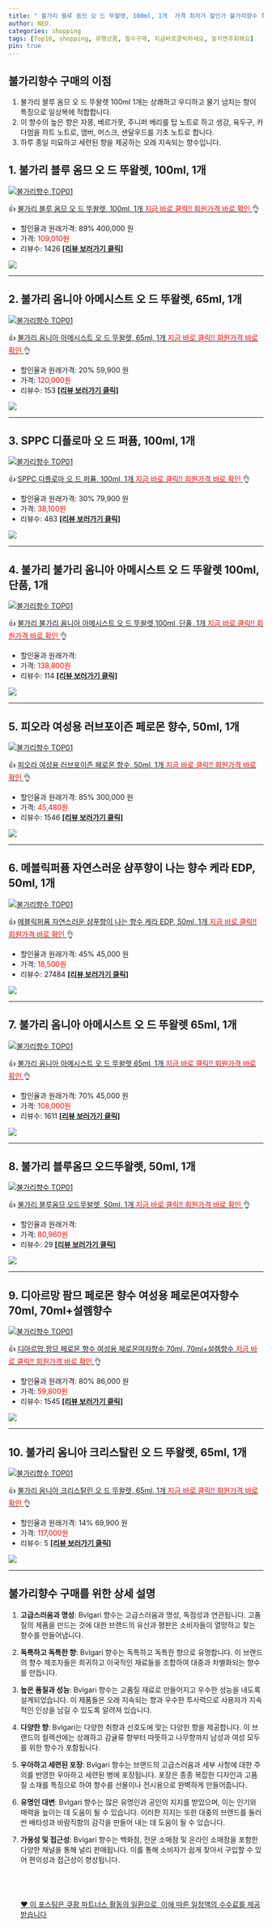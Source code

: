 ```yaml
---
title: " 불가리 블루 옴므 오 드 뚜왈렛, 100ml, 1개  가격 최저가 할인가 불가리향수 최저가 추천 제품 비교"
author: NEO.
categories: shopping
tags: [Top10, shopping, 유행상품, 필수구매, 지금바로클릭하세요, 놓치면후회해요]
pin: true
---
```

## 불가리향수 구매의 이점
1. 불가리 블루 옴므 오 드 뚜왈렛 100ml 1개는 상쾌하고 우디하고 물기 넘치는 향이 특징으로 일상복에 적합합니다.
2. 이 향수의 높은 향은 자몽, 베르가못, 주니퍼 베리를 탑 노트로 하고 생강, 육두구, 카다멈을 하트 노트로, 앰버, 머스크, 샌달우드를 기초 노트로 합니다.
3. 하루 종일 미묘하고 세련된 향을 제공하는 오래 지속되는 향수입니다.

   

## 1.  불가리 블루 옴므 오 드 뚜왈렛, 100ml, 1개 

[![불가리향수 TOP01](https://thumbnail6.coupangcdn.com/thumbnails/remote/490x490ex/image/retail/images/199893936708001-6b2d6f2f-c0b3-47c0-90f9-8b313acbff6d.jpg)](https://link.coupang.com/re/AFFSDP?lptag=AF3617701&subid=GithubCoopas&pageKey=88290133&traceid=V0-153&itemId=277113173&vendorItemId=71629321832)


👍 [ 불가리 블루 옴므 오 드 뚜왈렛, 100ml, 1개  <font color=red> 지금 바로 클릭!! 회원가격 바로 확인 </font> ](https://link.coupang.com/re/AFFSDP?lptag=AF3617701&subid=GithubCoopas&pageKey=88290133&traceid=V0-153&itemId=277113173&vendorItemId=71629321832) 👌 


- 할인율과 원래가격: 89%  400,000   원
- 가격: <span style='color:red'>109,010원</span>
- 리뷰수: 1426  [**[리뷰 보러가기 클릭]**](https://link.coupang.com/re/AFFSDP?lptag=AF3617701&subid=GithubCoopas&pageKey=88290133&traceid=V0-153&itemId=277113173&vendorItemId=71629321832)

[![](/discount_price.png)](https://link.coupang.com/re/AFFSDP?lptag=AF3617701&subid=GithubCoopas&pageKey=88290133&traceid=V0-153&itemId=277113173&vendorItemId=71629321832)

---


   

## 2.  불가리 옴니아 아메시스트 오 드 뚜왈렛, 65ml, 1개 

[![불가리향수 TOP01](https://thumbnail7.coupangcdn.com/thumbnails/remote/490x490ex/image/vendor_inventory/3c4e/993b342e72de7ef3a34cedde61c7f3878f4f8e9a3ce7b153b1a2af9c6967.jpg)](https://link.coupang.com/re/AFFSDP?lptag=AF3617701&subid=GithubCoopas&pageKey=1487906912&traceid=V0-153&itemId=2554116771&vendorItemId=5253844610)


👍 [ 불가리 옴니아 아메시스트 오 드 뚜왈렛, 65ml, 1개  <font color=red> 지금 바로 클릭!! 회원가격 바로 확인 </font> ](https://link.coupang.com/re/AFFSDP?lptag=AF3617701&subid=GithubCoopas&pageKey=1487906912&traceid=V0-153&itemId=2554116771&vendorItemId=5253844610) 👌 


- 할인율과 원래가격: 20%  59,900   원
- 가격: <span style='color:red'>120,000원</span>
- 리뷰수: 153  [**[리뷰 보러가기 클릭]**](https://link.coupang.com/re/AFFSDP?lptag=AF3617701&subid=GithubCoopas&pageKey=1487906912&traceid=V0-153&itemId=2554116771&vendorItemId=5253844610)

[![](/discount_price.png)](https://link.coupang.com/re/AFFSDP?lptag=AF3617701&subid=GithubCoopas&pageKey=1487906912&traceid=V0-153&itemId=2554116771&vendorItemId=5253844610)

---


   

## 3.  SPPC 디플로마 오 드 퍼퓸, 100ml, 1개 

[![불가리향수 TOP01](https://thumbnail10.coupangcdn.com/thumbnails/remote/490x490ex/image/retail/images/13048385742798-c55e688d-e44c-4205-83cc-e11bdaff58f4.jpg)](https://link.coupang.com/re/AFFSDP?lptag=AF3617701&subid=GithubCoopas&pageKey=6403198554&traceid=V0-153&itemId=1067595890&vendorItemId=5553563188)


👍 [ SPPC 디플로마 오 드 퍼퓸, 100ml, 1개  <font color=red> 지금 바로 클릭!! 회원가격 바로 확인 </font> ](https://link.coupang.com/re/AFFSDP?lptag=AF3617701&subid=GithubCoopas&pageKey=6403198554&traceid=V0-153&itemId=1067595890&vendorItemId=5553563188) 👌 


- 할인율과 원래가격: 30%  79,900   원
- 가격: <span style='color:red'>38,100원</span>
- 리뷰수: 483  [**[리뷰 보러가기 클릭]**](https://link.coupang.com/re/AFFSDP?lptag=AF3617701&subid=GithubCoopas&pageKey=6403198554&traceid=V0-153&itemId=1067595890&vendorItemId=5553563188)

[![](/discount_price.png)](https://link.coupang.com/re/AFFSDP?lptag=AF3617701&subid=GithubCoopas&pageKey=6403198554&traceid=V0-153&itemId=1067595890&vendorItemId=5553563188)

---


   

## 4.  불가리 불가리 옴니아 아메시스트 오 드 뚜왈렛 100ml, 단품, 1개 

[![불가리향수 TOP01](https://thumbnail8.coupangcdn.com/thumbnails/remote/490x490ex/image/vendor_inventory/61f1/754fc64106715e89b56aa4f6e3d48b6c592f11491f8f16988e3b628726c7.jpg)](https://link.coupang.com/re/AFFSDP?lptag=AF3617701&subid=GithubCoopas&pageKey=7839825987&traceid=V0-153&itemId=21339264845&vendorItemId=88447759142)


👍 [ 불가리 불가리 옴니아 아메시스트 오 드 뚜왈렛 100ml, 단품, 1개  <font color=red> 지금 바로 클릭!! 회원가격 바로 확인 </font> ](https://link.coupang.com/re/AFFSDP?lptag=AF3617701&subid=GithubCoopas&pageKey=7839825987&traceid=V0-153&itemId=21339264845&vendorItemId=88447759142) 👌 


- 할인율과 원래가격: 
- 가격: <span style='color:red'>138,800원</span>
- 리뷰수: 114  [**[리뷰 보러가기 클릭]**](https://link.coupang.com/re/AFFSDP?lptag=AF3617701&subid=GithubCoopas&pageKey=7839825987&traceid=V0-153&itemId=21339264845&vendorItemId=88447759142)

[![](/discount_price.png)](https://link.coupang.com/re/AFFSDP?lptag=AF3617701&subid=GithubCoopas&pageKey=7839825987&traceid=V0-153&itemId=21339264845&vendorItemId=88447759142)

---


   

## 5.  피오라 여성용 러브포이즌 페로몬 향수, 50ml, 1개 

[![불가리향수 TOP01](https://thumbnail8.coupangcdn.com/thumbnails/remote/490x490ex/image/retail/images/193188577198651-054ac035-4626-4e0a-9abb-08326c720292.crdownload)](https://link.coupang.com/re/AFFSDP?lptag=AF3617701&subid=GithubCoopas&pageKey=1287322905&traceid=V0-153&itemId=2297774668&vendorItemId=70294752585)


👍 [ 피오라 여성용 러브포이즌 페로몬 향수, 50ml, 1개  <font color=red> 지금 바로 클릭!! 회원가격 바로 확인 </font> ](https://link.coupang.com/re/AFFSDP?lptag=AF3617701&subid=GithubCoopas&pageKey=1287322905&traceid=V0-153&itemId=2297774668&vendorItemId=70294752585) 👌 


- 할인율과 원래가격: 85%  300,000   원
- 가격: <span style='color:red'>45,480원</span>
- 리뷰수: 1546  [**[리뷰 보러가기 클릭]**](https://link.coupang.com/re/AFFSDP?lptag=AF3617701&subid=GithubCoopas&pageKey=1287322905&traceid=V0-153&itemId=2297774668&vendorItemId=70294752585)

[![](/discount_price.png)](https://link.coupang.com/re/AFFSDP?lptag=AF3617701&subid=GithubCoopas&pageKey=1287322905&traceid=V0-153&itemId=2297774668&vendorItemId=70294752585)

---


   

## 6.  메블릭퍼퓸 자연스러운 샴푸향이 나는 향수 케라 EDP, 50ml, 1개 

[![불가리향수 TOP01](https://thumbnail10.coupangcdn.com/thumbnails/remote/490x490ex/image/retail/images/336787280978499-b1824a39-f74f-4443-8792-fc9558dc1849.crdownload)](https://link.coupang.com/re/AFFSDP?lptag=AF3617701&subid=GithubCoopas&pageKey=97571961&traceid=V0-153&itemId=299559618&vendorItemId=3737246217)


👍 [ 메블릭퍼퓸 자연스러운 샴푸향이 나는 향수 케라 EDP, 50ml, 1개  <font color=red> 지금 바로 클릭!! 회원가격 바로 확인 </font> ](https://link.coupang.com/re/AFFSDP?lptag=AF3617701&subid=GithubCoopas&pageKey=97571961&traceid=V0-153&itemId=299559618&vendorItemId=3737246217) 👌 


- 할인율과 원래가격: 45%  45,000   원
- 가격: <span style='color:red'>18,500원</span>
- 리뷰수: 27484  [**[리뷰 보러가기 클릭]**](https://link.coupang.com/re/AFFSDP?lptag=AF3617701&subid=GithubCoopas&pageKey=97571961&traceid=V0-153&itemId=299559618&vendorItemId=3737246217)

[![](/discount_price.png)](https://link.coupang.com/re/AFFSDP?lptag=AF3617701&subid=GithubCoopas&pageKey=97571961&traceid=V0-153&itemId=299559618&vendorItemId=3737246217)

---


   

## 7.  불가리 옴니아 아메시스트 오 드 뚜왈렛 65ml, 1개 

[![불가리향수 TOP01](https://thumbnail10.coupangcdn.com/thumbnails/remote/490x490ex/image/vendor_inventory/c65c/9c34139439395f086d0e0ec5d1b285e66356ea467f9b9e07e063a91e1aa1.jpg)](https://link.coupang.com/re/AFFSDP?lptag=AF3617701&subid=GithubCoopas&pageKey=7833150058&traceid=V0-153&itemId=21307515748&vendorItemId=88510754106)


👍 [ 불가리 옴니아 아메시스트 오 드 뚜왈렛 65ml, 1개  <font color=red> 지금 바로 클릭!! 회원가격 바로 확인 </font> ](https://link.coupang.com/re/AFFSDP?lptag=AF3617701&subid=GithubCoopas&pageKey=7833150058&traceid=V0-153&itemId=21307515748&vendorItemId=88510754106) 👌 


- 할인율과 원래가격: 70%  45,000   원
- 가격: <span style='color:red'>108,000원</span>
- 리뷰수: 1611  [**[리뷰 보러가기 클릭]**](https://link.coupang.com/re/AFFSDP?lptag=AF3617701&subid=GithubCoopas&pageKey=7833150058&traceid=V0-153&itemId=21307515748&vendorItemId=88510754106)

[![](/discount_price.png)](https://link.coupang.com/re/AFFSDP?lptag=AF3617701&subid=GithubCoopas&pageKey=7833150058&traceid=V0-153&itemId=21307515748&vendorItemId=88510754106)

---


   

## 8.  불가리 블루옴므 오드뚜왈렛, 50ml, 1개 

[![불가리향수 TOP01](https://thumbnail10.coupangcdn.com/thumbnails/remote/490x490ex/image/product/image/vendoritem/2019/02/21/3000259750/72f79310-ec1c-42ce-ab5d-a94a0e6e9550.jpg)](https://link.coupang.com/re/AFFSDP?lptag=AF3617701&subid=GithubCoopas&pageKey=88290133&traceid=V0-153&itemId=276400879&vendorItemId=5253946651)


👍 [ 불가리 블루옴므 오드뚜왈렛, 50ml, 1개  <font color=red> 지금 바로 클릭!! 회원가격 바로 확인 </font> ](https://link.coupang.com/re/AFFSDP?lptag=AF3617701&subid=GithubCoopas&pageKey=88290133&traceid=V0-153&itemId=276400879&vendorItemId=5253946651) 👌 


- 할인율과 원래가격: 
- 가격: <span style='color:red'>80,960원</span>
- 리뷰수: 29  [**[리뷰 보러가기 클릭]**](https://link.coupang.com/re/AFFSDP?lptag=AF3617701&subid=GithubCoopas&pageKey=88290133&traceid=V0-153&itemId=276400879&vendorItemId=5253946651)

[![](/discount_price.png)](https://link.coupang.com/re/AFFSDP?lptag=AF3617701&subid=GithubCoopas&pageKey=88290133&traceid=V0-153&itemId=276400879&vendorItemId=5253946651)

---


   

## 9.  디아르망 팜므 페로몬 향수 여성용 페로몬여자향수 70ml, 70ml+설렘향수 

[![불가리향수 TOP01](https://thumbnail10.coupangcdn.com/thumbnails/remote/490x490ex/image/vendor_inventory/399e/413e1fba1ecfc44e3f982dbb484ce3838c5e7c4262c8264a53d41536a656.jpg)](https://link.coupang.com/re/AFFSDP?lptag=AF3617701&subid=GithubCoopas&pageKey=7680349192&traceid=V0-153&itemId=20512387047&vendorItemId=81864427129)


👍 [ 디아르망 팜므 페로몬 향수 여성용 페로몬여자향수 70ml, 70ml+설렘향수  <font color=red> 지금 바로 클릭!! 회원가격 바로 확인 </font> ](https://link.coupang.com/re/AFFSDP?lptag=AF3617701&subid=GithubCoopas&pageKey=7680349192&traceid=V0-153&itemId=20512387047&vendorItemId=81864427129) 👌 


- 할인율과 원래가격: 80%  86,000   원
- 가격: <span style='color:red'>59,800원</span>
- 리뷰수: 1545  [**[리뷰 보러가기 클릭]**](https://link.coupang.com/re/AFFSDP?lptag=AF3617701&subid=GithubCoopas&pageKey=7680349192&traceid=V0-153&itemId=20512387047&vendorItemId=81864427129)

[![](/discount_price.png)](https://link.coupang.com/re/AFFSDP?lptag=AF3617701&subid=GithubCoopas&pageKey=7680349192&traceid=V0-153&itemId=20512387047&vendorItemId=81864427129)

---


   

## 10.  불가리 옴니아 크리스탈린 오 드 뚜왈렛, 65ml, 1개 

[![불가리향수 TOP01](https://thumbnail8.coupangcdn.com/thumbnails/remote/490x490ex/image/vendor_inventory/2729/0629526b3db264d574a2c9f15cfe6d4290076e6995a4dfcb45df7b5c0ad3.jpg)](https://link.coupang.com/re/AFFSDP?lptag=AF3617701&subid=GithubCoopas&pageKey=1499509519&traceid=V0-153&itemId=2575021787&vendorItemId=82759372752)


👍 [ 불가리 옴니아 크리스탈린 오 드 뚜왈렛, 65ml, 1개  <font color=red> 지금 바로 클릭!! 회원가격 바로 확인 </font> ](https://link.coupang.com/re/AFFSDP?lptag=AF3617701&subid=GithubCoopas&pageKey=1499509519&traceid=V0-153&itemId=2575021787&vendorItemId=82759372752) 👌 


- 할인율과 원래가격: 14%  69,900   원
- 가격: <span style='color:red'>117,000원</span>
- 리뷰수: 5  [**[리뷰 보러가기 클릭]**](https://link.coupang.com/re/AFFSDP?lptag=AF3617701&subid=GithubCoopas&pageKey=1499509519&traceid=V0-153&itemId=2575021787&vendorItemId=82759372752)

[![](/discount_price.png)](https://link.coupang.com/re/AFFSDP?lptag=AF3617701&subid=GithubCoopas&pageKey=1499509519&traceid=V0-153&itemId=2575021787&vendorItemId=82759372752)

---
## 불가리향수 구매를 위한 상세 설명
1. **고급스러움과 명성**: Bvlgari 향수는 고급스러움과 명성, 독점성과 연관됩니다. 고품질의 제품을 만드는 것에 대한 브랜드의 유산과 평판은 소비자들이 열망하고 찾는 향수를 만들어냅니다.


2. **독특하고 독특한 향**: Bvlgari 향수는 독특하고 독특한 향으로 유명합니다. 이 브랜드의 향수 제조자들은 희귀하고 이국적인 재료들을 조합하여 대중과 차별화되는 향수를 만듭니다.


3. **높은 품질과 성능**: Bvlgari 향수는 고품질 재료로 만들어지고 우수한 성능을 내도록 설계되었습니다. 이 제품들은 오래 지속되는 향과 우수한 투사력으로 사용자가 지속적인 인상을 남길 수 있도록 알려져 있습니다.


4. **다양한 향**: Bvlgari는 다양한 취향과 선호도에 맞는 다양한 향을 제공합니다. 이 브랜드의 컬렉션에는 상쾌하고 감귤류 향부터 따뜻하고 나무향까지 남성과 여성 모두를 위한 향수가 포함됩니다.


5. **우아하고 세련된 포장**: Bvlgari 향수는 브랜드의 고급스러움과 세부 사항에 대한 주의를 반영한 우아하고 세련된 병에 포장됩니다. 포장은 종종 복잡한 디자인과 고품질 소재를 특징으로 하여 향수를 선물이나 전시용으로 완벽하게 만들어줍니다.


6. **유명인 대변**: Bvlgari 향수는 많은 유명인과 공인의 지지를 받았으며, 이는 인기와 매력을 높이는 데 도움이 될 수 있습니다. 이러한 지지는 또한 대중의 브랜드를 둘러싼 배타성과 바람직함의 감각을 만들어 내는 데 도움이 될 수 있습니다.


7. **가용성 및 접근성**: Bvlgari 향수는 백화점, 전문 소매점 및 온라인 소매점을 포함한 다양한 채널을 통해 널리 판매됩니다. 이를 통해 소비자가 쉽게 찾아서 구입할 수 있어 편의성과 접근성이 향상됩니다.<br><br><br><br><br> [ ❤  이 포스팅은 쿠팡 파트너스 활동의 일환으로, 이에 따른 일정액의 수수료를 제공받습니다](https://link.coupang.com/a/bcEFyh)